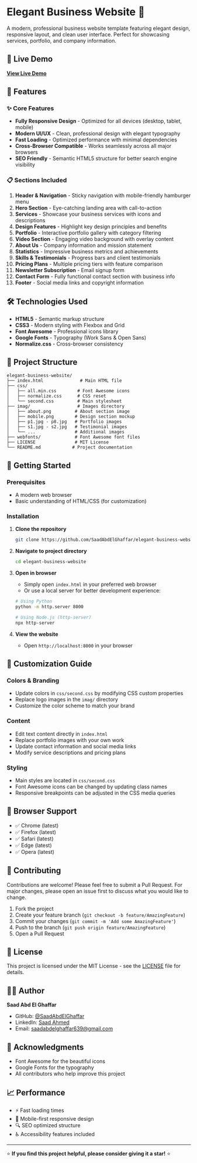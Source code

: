 # Elegant Business Website 🌟

A modern, professional business website template featuring elegant design, responsive layout, and clean user interface. Perfect for showcasing services, portfolio, and company information.

## 🔗 Live Demo

**[View Live Demo](https://saadabdelghaffar.github.io/elegant-business-website/)**

## 🎯 Features

### ✨ Core Features
- **Fully Responsive Design** - Optimized for all devices (desktop, tablet, mobile)
- **Modern UI/UX** - Clean, professional design with elegant typography
- **Fast Loading** - Optimized performance with minimal dependencies
- **Cross-Browser Compatible** - Works seamlessly across all major browsers
- **SEO Friendly** - Semantic HTML5 structure for better search engine visibility

### 📋 Sections Included
1. **Header & Navigation** - Sticky navigation with mobile-friendly hamburger menu
2. **Hero Section** - Eye-catching landing area with call-to-action
3. **Services** - Showcase your business services with icons and descriptions
4. **Design Features** - Highlight key design principles and benefits
5. **Portfolio** - Interactive portfolio gallery with category filtering
6. **Video Section** - Engaging video background with overlay content
7. **About Us** - Company information and mission statement
8. **Statistics** - Impressive business metrics and achievements
9. **Skills & Testimonials** - Progress bars and client testimonials
10. **Pricing Plans** - Multiple pricing tiers with feature comparison
11. **Newsletter Subscription** - Email signup form
12. **Contact Form** - Fully functional contact section with business info
13. **Footer** - Social media links and copyright information

## 🛠️ Technologies Used

- **HTML5** - Semantic markup structure
- **CSS3** - Modern styling with Flexbox and Grid
- **Font Awesome** - Professional icons library
- **Google Fonts** - Typography (Work Sans & Open Sans)
- **Normalize.css** - Cross-browser consistency

## 📁 Project Structure

```
elegant-business-website/
├── index.html              # Main HTML file
├── css/
│   ├── all.min.css        # Font Awesome icons
│   ├── normalize.css      # CSS reset
│   └── second.css         # Main stylesheet
├── imag/                  # Images directory
│   ├── about.png         # About section image
│   ├── mobile.png        # Design section mockup
│   ├── p1.jpg - p8.jpg   # Portfolio images
│   ├── s1.jpg - s2.jpg   # Testimonial images
│   └── ...               # Additional images
├── webfonts/             # Font Awesome font files
├── LICENSE               # MIT License
└── README.md            # Project documentation
```

## 🚀 Getting Started

### Prerequisites
- A modern web browser
- Basic understanding of HTML/CSS (for customization)

### Installation

1. **Clone the repository**
   ```bash
   git clone https://github.com/SaadAbdElGhaffar/elegant-business-website.git
   ```

2. **Navigate to project directory**
   ```bash
   cd elegant-business-website
   ```

3. **Open in browser**
   - Simply open `index.html` in your preferred web browser
   - Or use a local server for better development experience:
   ```bash
   # Using Python
   python -m http.server 8000
   
   # Using Node.js (http-server)
   npx http-server
   ```

4. **View the website**
   - Open `http://localhost:8000` in your browser

## 🎨 Customization Guide

### Colors & Branding
- Update colors in `css/second.css` by modifying CSS custom properties
- Replace logo images in the `imag/` directory
- Customize the color scheme to match your brand

### Content
- Edit text content directly in `index.html`
- Replace portfolio images with your own work
- Update contact information and social media links
- Modify service descriptions and pricing plans

### Styling
- Main styles are located in `css/second.css`
- Font Awesome icons can be changed by updating class names
- Responsive breakpoints can be adjusted in the CSS media queries

## 📱 Browser Support

- ✅ Chrome (latest)
- ✅ Firefox (latest)
- ✅ Safari (latest)
- ✅ Edge (latest)
- ✅ Opera (latest)

## 🤝 Contributing

Contributions are welcome! Please feel free to submit a Pull Request. For major changes, please open an issue first to discuss what you would like to change.

1. Fork the project
2. Create your feature branch (`git checkout -b feature/AmazingFeature`)
3. Commit your changes (`git commit -m 'Add some AmazingFeature'`)
4. Push to the branch (`git push origin feature/AmazingFeature`)
5. Open a Pull Request

## 📄 License

This project is licensed under the MIT License - see the [LICENSE](LICENSE) file for details.

## 👨‍💻 Author

**Saad Abd El Ghaffar**
- GitHub: [@SaadAbdElGhaffar](https://github.com/SaadAbdElGhaffar)
- LinkedIn: [Saad Ahmed](https://www.linkedin.com/in/saad-ahmed-683b77219/)
- Email: saadabdelghaffar639@gmail.com

## 🙏 Acknowledgments

- Font Awesome for the beautiful icons
- Google Fonts for the typography
- All contributors who help improve this project

## 📈 Performance

- ⚡ Fast loading times
- 📱 Mobile-first responsive design
- 🔍 SEO optimized structure
- ♿ Accessibility features included

---

⭐ **If you find this project helpful, please consider giving it a star!** ⭐
